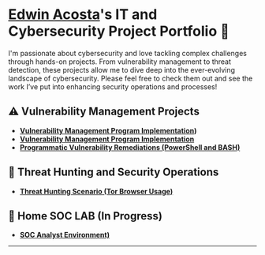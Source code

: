 # <a href="https://www.linkedin.com/in/acostaea3/">Edwin Acosta</a>'s IT and Cybersecurity Project Portfolio 🔐

I'm passionate about cybersecurity and love tackling complex challenges through hands-on projects. From vulnerability management to threat detection, these projects allow me to dive deep into the ever-evolving landscape of cybersecurity. Please feel free to check them out and see the work I’ve put into enhancing security operations and processes!


## ⚠️ Vulnerability Management Projects

- **[Vulnerability Management Program Implementation](https://github.com/acostaea3/Vulnerability-Management-Project))**
- **[Vulnerability Management Program Implementation]()**
- **[Programmatic Vulnerability Remediations (PowerShell and BASH)]()**

## 🚨 Threat Hunting and Security Operations

- **[Threat Hunting Scenario (Tor Browser Usage)](https://github.com/acostaea3/Threat-Hunting-Lab)**

## 🚨 Home SOC LAB (In Progress)

- **[SOC Analyst Environment)](https://github.com/acostaea3/)**

<hr/>
